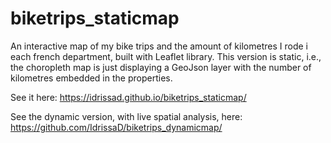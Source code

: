 # biketrips_staticmap

An interactive map of my bike trips and the amount of kilometres I rode i each french department, built with Leaflet library. This version is static, i.e., the choropleth map is just displaying a GeoJson layer with the number of kilometres embedded in the properties.

See it here: https://idrissad.github.io/biketrips_staticmap/

See the dynamic version, with live spatial analysis, here: https://github.com/IdrissaD/biketrips_dynamicmap/
